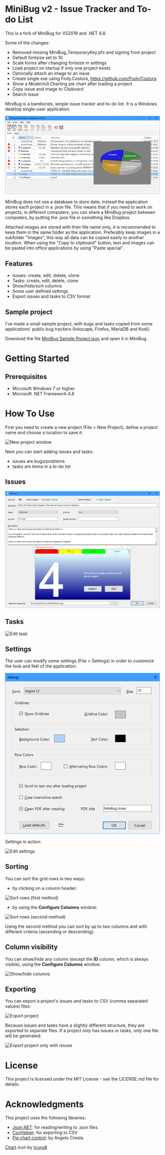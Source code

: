 # MiniBug v2 - Issue Tracker and To-do List

This is a fork of MiniBug for VS2019 and .NET 4.8.

Some of the changes:
- Removed missing MiniBug_TemporaryKey.pfx and signing from project
- Default fontsize set to 10
- Scale forms after changing fontsize in settings
- Load project on startup if only one project exists
- Optionally attach an image to an issue
- Create single exe using Fody.Costura, https://github.com/Fody/Costura
- Show a ModernUI.Charting pie chart after loading a project
- Copy issue and image to Clipboard
- Search issue



MiniBug is a barebones, simple issue tracker and to-do list. It is a Windows desktop single-user application.

<img src="Screenshots/main-window.png" alt="MiniBug main window">

MiniBug does not use a database to store data: instead the application stores each project in a .json file. This means that if you need to work on projects, in different computers, you can share a MiniBug project between computers, by putting the .json file in something like Dropbox.

Attached images are stored with their file name only, it is recommended to keep them in the same folder as the application.
Preferably keep images in a subfolder "Images", this way all data can be copied easily to another location.
When using the "Copy to clipboard" button, text and images can be pasted into office applications by using "Paste special".

## Features

- Issues: create, edit, delete, clone
- Tasks: create, edit, delete, clone
- Show/hide/sort columns
- Some user defined settings
- Export issues and tasks to CSV format

## Sample project

I've made a small sample project, with bugs and tasks copied from some applications' public bug trackers (Inkscape, Firefox, MariaDB and Kodi).

Download the file <a href="MiniBug Sample Project.json">MiniBug Sample Project.json</a> and open it in MiniBug.

# Getting Started

## Prerequisites

- Microsoft Windows 7 or higher
- Microsoft .NET Framework 4.8

# How To Use

First you need to create a new project (File > New Project), define a project name and choose a location to save it:

<img src="Screenshots/new-project.png" alt="New project window">

Next you can start adding issues and tasks:
- issues are bugs/problems
- tasks are items in a to-do list

## Issues

<img src="Screenshots/issue.png" alt="Edit issue">


## Tasks

<img src="Screenshots/task.png" alt="Edit task">

## Settings

The user can modify some settings (File > Settings) in order to customize the look and feel of the application:

<img src="Screenshots/settings.png" alt="Edit settings">

Settings in action:

<img src="Screenshots/settings.gif" alt="Edit settings">

## Sorting

You can sort the grid rows in two ways:

- by clicking on a column header:

<img src="Screenshots/sort1.gif" alt="Sort rows (first method)">

- by using the **Configure Columns** window:

<img src="Screenshots/sort2.gif" alt="Sort rows (second method)">

Using the second method you can sort by up to two columns and with different criteria (ascending or descending).

## Column visibility

You can show/hide any column (except the **ID** column, which is always visible), using the **Configure Columns** window:

<img src="Screenshots/visible-columns.gif" alt="Show/hide columns">

## Exporting

You can export a project's issues and tasks to CSV (comma separated values) files:

<img src="Screenshots/export.png" alt="Export project">

Because issues and tasks have a slightly different structure, they are exported to separate files. If a project only has issues or tasks, only one file will be generated:

<img src="Screenshots/export2.png" alt="Export project only with issues">

# License

This project is licensed under the MIT License - see the LICENSE.md file for details.

# Acknowledgments

This project uses the following libraries:

- <a href="https://www.newtonsoft.com/json">Json.NET</a>: for reading/writing to .json files
- <a href="https://joshclose.github.io/CsvHelper/">CsvHelper</a>: for exporting to CSV
- <a href="https://www.codeproject.com/Articles/5299801/A-Control-to-Display-Pie-and-Doughtnut-Charts-with">Pie chart control</a>: by Angelo Cresta

<a target="_blank" href="https://icons8.com/icon/EQ4HGAcEI0hH/chart">Chart</a> icon by <a target="_blank" href="https://icons8.com">Icons8</a>
